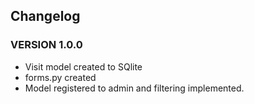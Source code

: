 ## Changelog 

### VERSION 1.0.0

- Visit model created to SQlite 
- forms.py created
- Model registered to admin and filtering implemented.

